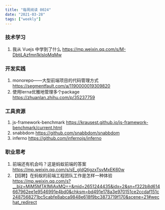 ```yaml
---
title: "每周阅读 0024"
date: "2021-03-28"
tags: ["weekly"]
---
```


### 技术学习
1. 我从 Vuejs 中学到了什么 https://mp.weixin.qq.com/s/M-DbtiLAzfmn1klsloMqMw


### 开发实践
1. monorepo——大型前端项目的代码管理方式  https://segmentfault.com/a/1190000019309820
2. 使用lerna优雅地管理多个package https://zhuanlan.zhihu.com/p/35237759

### 工具资源
1. js-framework-benchmark https://krausest.github.io/js-framework-benchmark/current.html
2. snabbdom  https://github.com/snabbdom/snabbdom
3. inferno https://github.com/infernojs/inferno 

### 职业思考
1. 前端还有机会吗？这是蚂蚁前端的答案 https://mp.weixin.qq.com/s/sE_gIdQtigzxTsvMxEK60w
2. 【招聘】在蚂蚁的前端工程团队工作是怎样一种体验 https://mp.weixin.qq.com/s?__biz=MjM5MTA1MjAxMQ==&mid=2651244435&idx=2&sn=f322b8d614667962ee1e9546991e4bd0&chksm=bd491e178a3e970151ce2ccdaf151c2487568271bc5cabfe8abca9848e618f9bc3873719f170&scene=21#wechat_redirect
